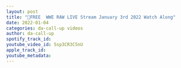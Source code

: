 ```yaml
---
layout: post
title: "🔴FREE  WWE RAW LIVE Stream January 3rd 2022 Watch Along"
date: 2022-01-04
categories: da-call-up videos
author: da-call-up
spotify_track_id: 
youtube_video_id: 5sp3CR3C5nU
apple_track_id: 
youtube_metadata: 
---
```

